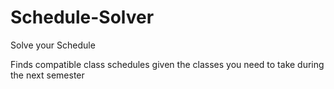 # Schedule-Solver
Solve your Schedule

Finds compatible class schedules given the classes you need to take during the next semester
